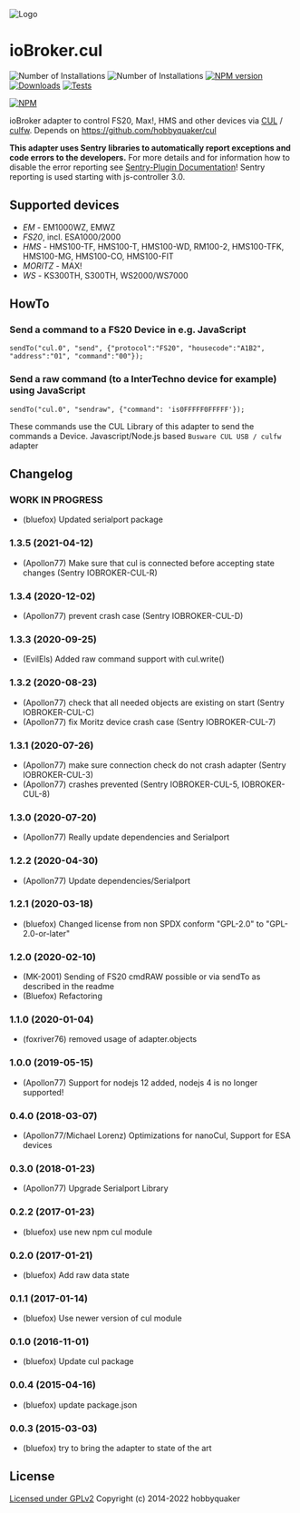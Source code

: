 ![Logo](admin/busware.jpg)
# ioBroker.cul

![Number of Installations](http://iobroker.live/badges/cul-installed.svg) ![Number of Installations](http://iobroker.live/badges/cul-stable.svg) [![NPM version](http://img.shields.io/npm/v/iobroker.cul.svg)](https://www.npmjs.com/package/iobroker.cul)
[![Downloads](https://img.shields.io/npm/dm/iobroker.cul.svg)](https://www.npmjs.com/package/iobroker.cul)
[![Tests](https://travis-ci.org/ioBroker/ioBroker.cul.svg?branch=master)](https://travis-ci.org/ioBroker/ioBroker.cul)

[![NPM](https://nodei.co/npm/iobroker.cul.png?downloads=true)](https://nodei.co/npm/iobroker.cul/)

ioBroker adapter to control FS20, Max!, HMS and other devices via [CUL](http://busware.de/tiki-index.php?page=CUL) /
[culfw](http://culfw.de). Depends on https://github.com/hobbyquaker/cul

**This adapter uses Sentry libraries to automatically report exceptions and code errors to the developers.** For more details and for information how to disable the error reporting see [Sentry-Plugin Documentation](https://github.com/ioBroker/plugin-sentry#plugin-sentry)! Sentry reporting is used starting with js-controller 3.0.

## Supported devices

- *EM* - EM1000WZ, EMWZ
- *FS20*, incl. ESA1000/2000
- *HMS* - HMS100-TF, HMS100-T, HMS100-WD, RM100-2, HMS100-TFK, HMS100-MG, HMS100-CO, HMS100-FIT
- *MORITZ* - MAX!
- *WS* - KS300TH, S300TH, WS2000/WS7000

## HowTo

### Send a command to a FS20 Device in e.g. JavaScript
```sendTo("cul.0", "send", {"protocol":"FS20", "housecode":"A1B2", "address":"01", "command":"00"});```

### Send a raw command (to a InterTechno device for example) using JavaScript
```sendTo("cul.0", "sendraw", {"command": 'is0FFFFF0FFFFF'});```

These commands use the CUL Library of this adapter to send the commands a Device.
Javascript/Node.js based `Busware CUL USB / culfw` adapter

<!--
	Placeholder for the next version (at the beginning of the line):
	### **WORK IN PROGRESS**
-->

## Changelog
### **WORK IN PROGRESS**
* (bluefox) Updated serialport package

### 1.3.5 (2021-04-12)
* (Apollon77) Make sure that cul is connected before accepting state changes (Sentry IOBROKER-CUL-R)

### 1.3.4 (2020-12-02)
* (Apollon77) prevent crash case (Sentry IOBROKER-CUL-D)

### 1.3.3 (2020-09-25)
* (EvilEls) Added raw command support with cul.write()

### 1.3.2 (2020-08-23)
* (Apollon77) check that all needed objects are existing on start (Sentry IOBROKER-CUL-C)
* (Apollon77) fix Moritz device crash case (Sentry IOBROKER-CUL-7)

### 1.3.1 (2020-07-26)
* (Apollon77) make sure connection check do not crash adapter (Sentry IOBROKER-CUL-3)
* (Apollon77) crashes prevented (Sentry IOBROKER-CUL-5, IOBROKER-CUL-8)

### 1.3.0 (2020-07-20)
* (Apollon77) Really update dependencies and Serialport

### 1.2.2 (2020-04-30)
* (Apollon77) Update dependencies/Serialport

### 1.2.1 (2020-03-18)
* (bluefox) Changed license from non SPDX conform 
    "GPL-2.0" to "GPL-2.0-or-later"

### 1.2.0 (2020-02-10)
* (MK-2001) Sending of FS20 cmdRAW possible or via sendTo as described in the readme
* (Bluefox) Refactoring

### 1.1.0 (2020-01-04)
* (foxriver76) removed usage of adapter.objects

### 1.0.0 (2019-05-15)
* (Apollon77) Support for nodejs 12 added, nodejs 4 is no longer supported!

### 0.4.0 (2018-03-07)
* (Apollon77/Michael Lorenz) Optimizations for nanoCul, Support for ESA devices

### 0.3.0 (2018-01-23)
* (Apollon77) Upgrade Serialport Library

### 0.2.2 (2017-01-23)
* (bluefox) use new npm cul module

### 0.2.0 (2017-01-21)
* (bluefox) Add raw data state

### 0.1.1 (2017-01-14)
* (bluefox) Use newer version of cul module

### 0.1.0 (2016-11-01)
* (bluefox) Update cul package

### 0.0.4 (2015-04-16)
* (bluefox) update package.json

### 0.0.3 (2015-03-03)
* (bluefox) try to bring the adapter to state of the art

## License

[Licensed under GPLv2](LICENSE) Copyright (c) 2014-2022 hobbyquaker
